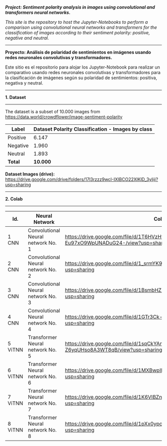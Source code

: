 **_Project: Sentiment polarity analysis in images using convolutional and transformers neural networks._**

_This site is the repository to host the Jupyter-Notebooks to perform a comparison using convolutional neural networks and transformers for the classification of images according to their sentiment polarity: positive, negative and neutral._


***

**Proyecto: Análisis de polaridad de sentimientos en imágenes usando redes neuronales convolutivas y transformadores.**

Este sitio es el repositorio para alojar los Jupyter-Notebook para realizar un comparativo usando redes neuronales convolutivas y transformadores para la clasificación de imágenes según su polaridad de sentimientos: positiva, negativa y neutral.

***

**1. Dataset**
***

The dataset is a subset of 10.000 images from https://data.world/crowdflower/image-sentiment-polarity
  
| Label         | Dataset Polarity Classification - Images by class   |
|---------------|-----------------------------------------------------|
| Positive      | 6.147                                                |
| Negative      | 1.960                                                |
| Neutral       | 1.893                                                |
| **Total**     | **10.000**                                           |

**Dataset Images (drive):** https://drive.google.com/drive/folders/17l3rzzz9wcI-IXIBCO22XlKlD_3yliji?usp=sharing


***
**2. Colab**
***

| Id. | Neural Network                      | Colab    |
|---|---------------------------------|----------|
| 1 CNN | Convolutional Neural network No. 1  | https://drive.google.com/file/d/1T6HVzHtLs1WqE-Eu97xO9WpUNADuG24-/view?usp=sharing |
| 2 CNN| Convolutional Neural network No. 2   | https://drive.google.com/file/d/1_srmYK9eQenGce8NDJa3C9Xs-HTEvVrQ/view?usp=sharing |
| 3 CNN| Convolutional Neural network No. 3   | https://drive.google.com/file/d/1BsmbHZ9DD8NzdcQeCIpXsjI-xucbHnvF/view?usp=sharing |
| 4 CNN | Convolutional Neural network No. 4  | https://drive.google.com/file/d/1GTr3Ck-2a0RgHimOerwYGg0FfDYpuf7a/view?usp=sharing |
| 5 ViTNN | Transformer Neural network No. 5  | https://drive.google.com/file/d/1sqCkYAnwf1N2zVO-Z6yqUHso8A3WT8qB/view?usp=sharing |
| 6 ViTNN | Transformer Neural network No. 6   | https://drive.google.com/file/d/1MXBwpIKxiIW6pe7VOIlgc7-UhKgERaDX/view?usp=sharing |
| 7 ViTNN | Transformer Neural network No. 7   | https://drive.google.com/file/d/1K6VIBZnA0G5675n5XM7_sO759q2Vhq6t/view?usp=sharing |
| 8 ViTNN | Transformer Neural network No. 8   | https://drive.google.com/file/d/1pXx0ypcBYr3qgq2m5r0NAjaiegEkHo-x/view?usp=sharing |
